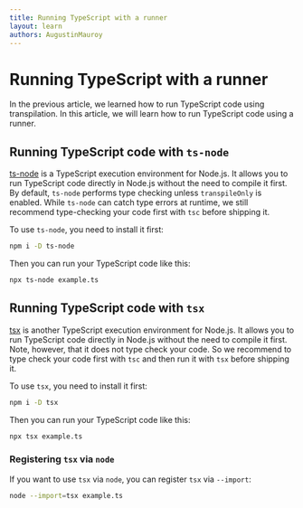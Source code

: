 ```yaml
---
title: Running TypeScript with a runner
layout: learn
authors: AugustinMauroy
---
```


# Running TypeScript with a runner

In the previous article, we learned how to run TypeScript code using transpilation. In this article, we will learn how to run TypeScript code using a runner.

## Running TypeScript code with `ts-node`

[ts-node](https://typestrong.org/ts-node/) is a TypeScript execution environment for Node.js. It allows you to run TypeScript code directly in Node.js without the need to compile it first. By default, `ts-node` performs type checking unless `transpileOnly` is enabled. While `ts-node` can catch type errors at runtime, we still recommend type-checking your code first with `tsc` before shipping it.

To use `ts-node`, you need to install it first:

```bash
npm i -D ts-node
```

Then you can run your TypeScript code like this:

```bash
npx ts-node example.ts
```

## Running TypeScript code with `tsx`

[tsx](https://tsx.is/) is another TypeScript execution environment for Node.js. It allows you to run TypeScript code directly in Node.js without the need to compile it first. Note, however, that it does not type check your code. So we recommend to type check your code first with `tsc` and then run it with `tsx` before shipping it.

To use `tsx`, you need to install it first:

```bash
npm i -D tsx
```

Then you can run your TypeScript code like this:

```bash
npx tsx example.ts
```

### Registering `tsx` via `node`

If you want to use `tsx` via `node`, you can register `tsx` via `--import`:

```bash
node --import=tsx example.ts
```
